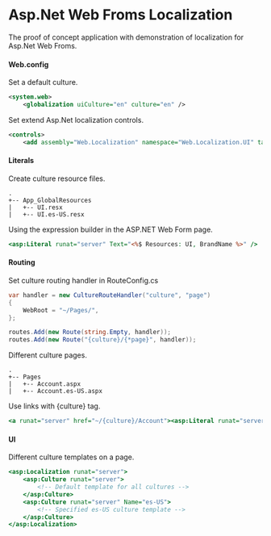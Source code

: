 # Asp.Net Web Froms Localization

The proof of concept application with demonstration of localization for Asp.Net Web Froms.

#### Web.config

Set a default culture.

```XML
<system.web>
    <globalization uiCulture="en" culture="en" />
```

Set extend Asp.Net localization controls.

```XML
<controls>
    <add assembly="Web.Localization" namespace="Web.Localization.UI" tagPrefix="asp"/>
```

#### Literals

Create culture resource files.

```
.
+-- App_GlobalResources
|   +-- UI.resx
|   +-- UI.es-US.resx
```

Using the expression builder in the ASP.NET Web Form page.

```ASP
<asp:Literal runat="server" Text="<%$ Resources: UI, BrandName %>" />
```

#### Routing

Set culture routing handler in RouteConfig.cs

```C#
var handler = new CultureRouteHandler("culture", "page")
{
    WebRoot = "~/Pages/",
};

routes.Add(new Route(string.Empty, handler));
routes.Add(new Route("{culture}/{*page}", handler));
```

Different culture pages.

```
.
+-- Pages
|   +-- Account.aspx
|   +-- Account.es-US.aspx
```

Use links with {culture} tag.

```ASP
<a runat="server" href="~/{culture}/Account"><asp:Literal runat="server" Text="<%$ Resources: UI, AccountTitle %>" /></a>
```

#### UI

Different culture templates on a page.

```ASP
<asp:Localization runat="server">
    <asp:Culture runat="server">
        <!-- Default template for all cultures -->
    </asp:Culture>
    <asp:Culture runat="server" Name="es-US">
        <!-- Specified es-US culture template -->
    </asp:Culture>
</asp:Localization>
```